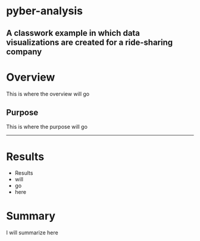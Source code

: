 # pyber-analysis
A classwork example in which data visualizations are created for a ride-sharing company
---
# Overview
This is where the overview will go

## Purpose
This is where the purpose will go 

---

# Results

* Results
* will
* go 
* here

# Summary

I will summarize here

